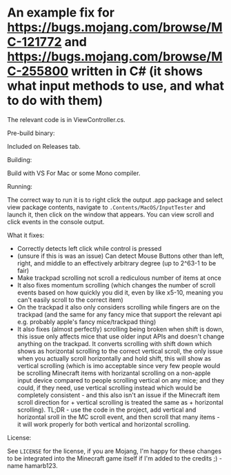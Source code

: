 # An example fix for https://bugs.mojang.com/browse/MC-121772 and https://bugs.mojang.com/browse/MC-255800 written in C# (it shows what input methods to use, and what to do with them)


The relevant code is in ViewController.cs.


Pre-build binary:

Included on Releases tab.


Building:

Build with VS For Mac or some Mono compiler.


Running:

The correct way to run it is to right click the output .app package and select view package contents, navigate to `.Contents/MacOS/InputTester` and launch it, then click on the window that appears. You can view scroll and click events in the console output.


What it fixes:
- Correctly detects left click while control is pressed
- (unsure if this is was an issue) Can detect Mouse Buttons other than left, right, and middle to an effectively arbitrary degree (up to 2^63-1 to be fair)
- Make trackpad scrolling not scroll a rediculous number of items at once
- It also fixes momentum scrolling (which changes the number of scroll events based on how quickly you did it, even by like x5-10, meaning you can't easily scroll to the correct item)
- On the trackpad it also only considers scrolling while fingers are on the trackpad (and the same for any fancy mice that support the relevant api e.g. probably apple's fancy mice/trackpad thing)
- It also fixes (almost perfectly) scrolling being broken when shift is down, this issue only affects mice that use older input APIs and doesn't change anything on the trackpad. It converts scrolling with shift down which shows as horizontal scrolling to the correct vertical scroll, the only issue when you actually scroll horizontally and hold shift, this will show as vertical scrolling (which is imo acceptable since very few people would be scrolling Minecraft items with horizantal scrolling on a non-apple input device compared to people scrolling vertical on any mice; and they could, if they need, use vertical scrolling instead which would be completely consistent - and this also isn't an issue if the Minecraft item scroll direction for + vertical scrolling is treated the same as + horizontal scrolling). TL;DR - use the code in the project, add vertical and horizontal sroll in the MC scroll event, and then scroll that many items - it will work properly for both vertical and horizontal scrolling.


License:

See `LICENSE` for the license, if you are Mojang, I'm happy for these changes to be integrated into the Minecraft game itself if I'm added to the credits ;) - name hamarb123.
